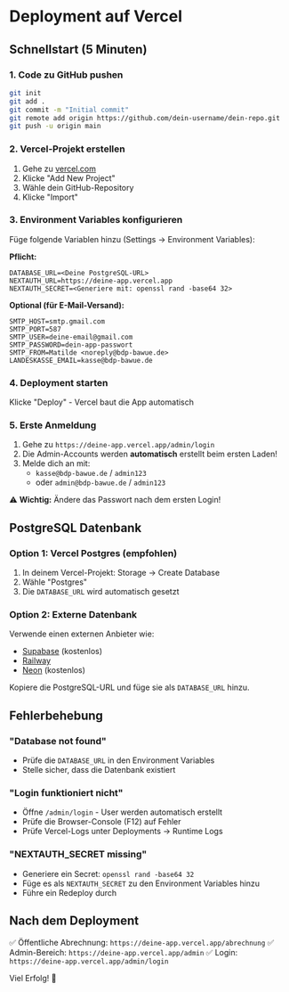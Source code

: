 # Deployment auf Vercel

## Schnellstart (5 Minuten)

### 1. Code zu GitHub pushen
```bash
git init
git add .
git commit -m "Initial commit"
git remote add origin https://github.com/dein-username/dein-repo.git
git push -u origin main
```

### 2. Vercel-Projekt erstellen
1. Gehe zu [vercel.com](https://vercel.com)
2. Klicke "Add New Project"
3. Wähle dein GitHub-Repository
4. Klicke "Import"

### 3. Environment Variables konfigurieren
Füge folgende Variablen hinzu (Settings → Environment Variables):

**Pflicht:**
```
DATABASE_URL=<Deine PostgreSQL-URL>
NEXTAUTH_URL=https://deine-app.vercel.app
NEXTAUTH_SECRET=<Generiere mit: openssl rand -base64 32>
```

**Optional (für E-Mail-Versand):**
```
SMTP_HOST=smtp.gmail.com
SMTP_PORT=587
SMTP_USER=deine-email@gmail.com
SMTP_PASSWORD=dein-app-passwort
SMTP_FROM=Matilde <noreply@bdp-bawue.de>
LANDESKASSE_EMAIL=kasse@bdp-bawue.de
```

### 4. Deployment starten
Klicke "Deploy" - Vercel baut die App automatisch

### 5. Erste Anmeldung
1. Gehe zu `https://deine-app.vercel.app/admin/login`
2. Die Admin-Accounts werden **automatisch** erstellt beim ersten Laden!
3. Melde dich an mit:
   - `kasse@bdp-bawue.de` / `admin123`
   - oder `admin@bdp-bawue.de` / `admin123`

⚠️ **Wichtig:** Ändere das Passwort nach dem ersten Login!

## PostgreSQL Datenbank

### Option 1: Vercel Postgres (empfohlen)
1. In deinem Vercel-Projekt: Storage → Create Database
2. Wähle "Postgres"
3. Die `DATABASE_URL` wird automatisch gesetzt

### Option 2: Externe Datenbank
Verwende einen externen Anbieter wie:
- [Supabase](https://supabase.com) (kostenlos)
- [Railway](https://railway.app)
- [Neon](https://neon.tech) (kostenlos)

Kopiere die PostgreSQL-URL und füge sie als `DATABASE_URL` hinzu.

## Fehlerbehebung

### "Database not found"
- Prüfe die `DATABASE_URL` in den Environment Variables
- Stelle sicher, dass die Datenbank existiert

### "Login funktioniert nicht"
- Öffne `/admin/login` - User werden automatisch erstellt
- Prüfe die Browser-Console (F12) auf Fehler
- Prüfe Vercel-Logs unter Deployments → Runtime Logs

### "NEXTAUTH_SECRET missing"
- Generiere ein Secret: `openssl rand -base64 32`
- Füge es als `NEXTAUTH_SECRET` zu den Environment Variables hinzu
- Führe ein Redeploy durch

## Nach dem Deployment

✅ Öffentliche Abrechnung: `https://deine-app.vercel.app/abrechnung`
✅ Admin-Bereich: `https://deine-app.vercel.app/admin`
✅ Login: `https://deine-app.vercel.app/admin/login`

Viel Erfolg! 🚀
